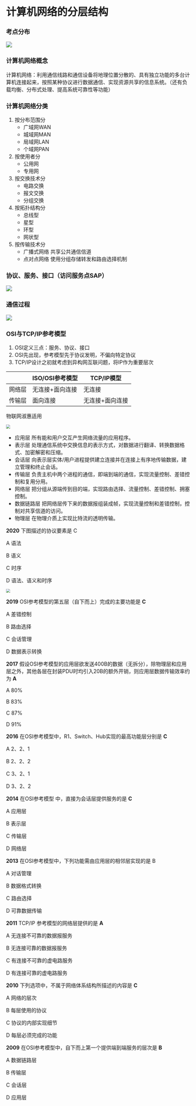 # 计算机网络的分层结构

### 考点分布

![](1.png)

### 计算机网络概念

计算机网络：利用通信线路和通信设备将地理位置分散的、具有独立功能的多台计算机连接起来，按照某种协议进行数据通信、实现资源共享的信息系统。（还有负载均衡、分布式处理、提高系统可靠性等功能）

### 计算机网络分类

1. 按分布范围分
   - 广域网WAN
   - 城域网MAN
   - 局域网LAN
   - 个域网PAN
2. 按使用者分
   - 公用网
   - 专用网
3. 按交换技术分
   - 电路交换
   - 报文交换
   - 分组交换
4. 按拓扑结构分
   - 总线型
   - 星型
   - 环型
   - 网状型
5. 按传输技术分
   - 广播式网络 共享公共通信信道
   - 点对点网络 使用分组存储转发和路由选择机制

### 协议、服务、接口（访问服务点SAP）

![](2.png)

### 通信过程

![](3.png)

### OSI与TCP/IP参考模型

1. OSI定义三点：服务、协议、接口
2. OSI先出现，参考模型先于协议发明，不偏向特定协议
3. TCP/IP设计之初就考虑到异构网互联问题，将IP作为重要层次

|        | ISO/OSI参考模型 | TCP/IP模型      |
| ------ | --------------- | --------------- |
| 网络层 | 无连接+面向连接 | 无连接          |
| 传输层 | 面向连接        | 无连接+面向连接 |

物联网淑惠适用

<img src="4.png" style="zoom:67%;" />

- 应用层 所有能和用户交互产生网络流量的应用程序。
- 表示层 处理通信系统中交换信息的表示方式，对数据进行翻译、转换数据格式、加密解密和压缩。
- 会话层 向表示层实体/用户进程提供建立连接并在连接上有序地传输数据，建立管理和终止会话。
- 传输层 负责主机中两个进程的通信，即端到端的通信，实现流量控制、差错控制和复用分用。
- 网络层 把分组从源端传到目的端，实现路由选择、流量控制、差错控制、拥塞控制。
- 数据链路层 把网络层传下来的数据报组装成帧，实现流量控制和差错控制，控制对共享信道的访问。
- 物理层 在物理介质上实现比特流的透明传输。

**2020** 下图描述的协议要素是 C

A 语法

B 语义

C 时序

D 语法、语义和时序

<img src="5.png" style="zoom:67%;" />

**2019** OSI参考模型的第五层（自下而上）完成的主要功能是 **C**

A 差错控制

B 路由选择

C 会话管理

D 数据表示转换

**2017** 假设OSI参考模型的应用层欲发送400B的数据（无拆分），除物理层和应用层之外，其他各层在封装PDU时均引入20B的额外开销，则应用层数据传输效率约为 **A**

A 80%

B 83%

C 87%

D 91%

**2016** 在OSI参考模型中，R1、Switch、Hub实现的最高功能层分别是 **C**

A 2、2、1

B 2、2、2

C 3、2、1

D 3、2、2

**2014** 在OSI参考模型 中，直接为会话层提供服务的是 **C**

A 应用层

B 表示层

C 传输层

D 网络层

**2013** 在OSI参考模型中，下列功能需由应用层的相邻层实现的是 B

A 对话管理

B 数据格式转换

C 路由选择

D 可靠数据传输

**2011** TCP/IP 参考模型的网络层提供的是 **A**

A 无连接不可靠的数据报服务

B 无连接可靠的数据报服务

C 有连接不可靠的虚电路服务

D 有连接可靠的虚电路服务

**2010** 下列选项中，不属于网络体系结构所描述的内容是 **C**

A 网络的层次

B 每层使用的协议

C 协议的内部实现细节

D 每层必须完成的功能

**2009** 在OSI参考模型中，自下而上第一个提供端到端服务的层次是 **B**

A 数据链路层

B 传输层

C 会话层

D 应用层